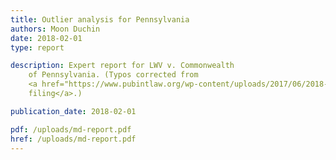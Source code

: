 ```yaml
---
title: Outlier analysis for Pennsylvania
authors: Moon Duchin
date: 2018-02-01
type: report

description: Expert report for LWV v. Commonwealth
    of Pennsylvania. (Typos corrected from
    <a href="https://www.pubintlaw.org/wp-content/uploads/2017/06/2018-02-15-Statement-in-Support-of-Proposed-Remedial-Congressional-Map.pdf">court
    filing</a>.)

publication_date: 2018-02-01

pdf: /uploads/md-report.pdf
href: /uploads/md-report.pdf
---
```

